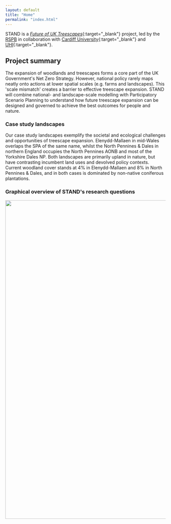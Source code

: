 ```yaml
---
layout: default
title: "Home"
permalink: "index.html"
---
```


STAND is a [*Future of UK Treescapes*](https://www.uktreescapes.org/){:target="_blank"} project, led by the [RSPB](https://www.rspb.org.uk/our-work/conservation/centre-for-conservation-science/) in collaboration with [Cardiff University](https://www.cardiff.ac.uk/social-sciences){:target="_blank"} and [UHI](https://www.inverness.uhi.ac.uk/research/forestry-and-conservation-group/){:target="_blank"}.

## Project summary 
The expansion of woodlands and treescapes forms a core part of the UK Government's Net Zero Strategy. However, national policy rarely maps neatly onto actions at lower spatial scales (e.g. farms and landscapes). This 'scale mismatch' creates a barrier to effective treescape expansion. STAND will combine national- and landscape-scale modelling with Participatory Scenario Planning to understand how future treescape expansion can be designed and governed to achieve the best outcomes for people and nature.

### Case study landscapes
Our case study landscapes exemplify the societal and ecological challenges and opportunities of treescape expansion. Elenydd-Mallaen in mid-Wales overlaps the SPA of the same name, whilst the North Pennines & Dales in northern England occupies the North Pennines AONB and most of the Yorkshire Dales NP. Both landscapes are primarily upland in nature, but have contrasting incumbent land uses and devolved policy contexts. Current woodland cover stands at 4% in Elenydd-Mallaen and 8% in North Pennines & Dales, and in both cases is dominated by non-native coniferous plantations. 

### Graphical overview of STAND's research questions
<img src="/stand/assets/img/STAND-diagram.png" width=1000>
